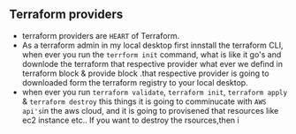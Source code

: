 ## Terraform providers
- terraform providers are `HEART` of Terraform.
- As a terraform admin in my local desktop first innstall the terraform CLI, when ever you run the `terrform init` command, what is like it go's and downlode the terraform that respective provider what ever we defind in terraform block & provide block .that respective provider is going to downloaded form the terraform registry to your local desktop. 
- when ever you run `terraform validate`, `terraform init`, `terraform apply` & `terraform destroy` this things it is going to comminucate with `AWS api's`in the aws cloud, and it is going to provisened that resources like ec2 instance etc.. 
If you want to destroy the rsources,then i